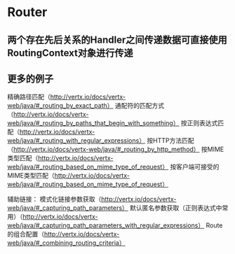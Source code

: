 # Router 

## 两个存在先后关系的Handler之间传递数据可直接使用RoutingContext对象进行传递 


## 更多的例子
精确路径匹配（http://vertx.io/docs/vertx-web/java/#_routing_by_exact_path）
通配符的匹配方式（http://vertx.io/docs/vertx-web/java/#_routing_by_paths_that_begin_with_something）
按正则表达式匹配（http://vertx.io/docs/vertx-web/java/#_routing_with_regular_expressions）
按HTTP方法匹配（http://vertx.io/docs/vertx-web/java/#_routing_by_http_method）
按MIME类型匹配（http://vertx.io/docs/vertx-web/java/#_routing_based_on_mime_type_of_request）
按客户端可接受的MIME类型匹配（http://vertx.io/docs/vertx-web/java/#_routing_based_on_mime_type_of_request）

辅助链接：
模式化链接参数获取（http://vertx.io/docs/vertx-web/java/#_capturing_path_parameters）
默认匿名参数获取（正则表达式中常用）（http://vertx.io/docs/vertx-web/java/#_capturing_path_parameters_with_regular_expressions）
Route的组合配置（http://vertx.io/docs/vertx-web/java/#_combining_routing_criteria）